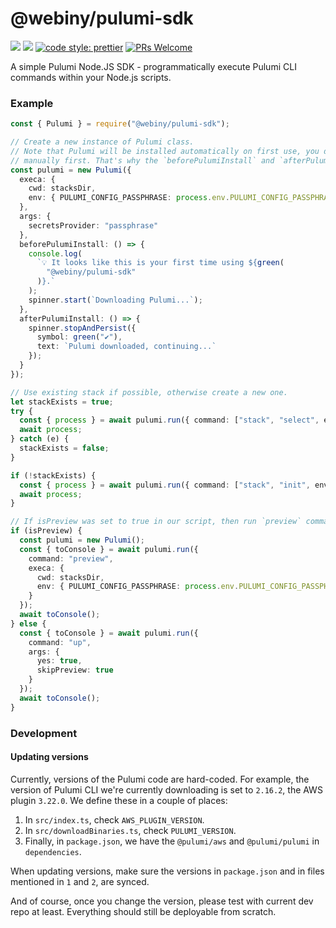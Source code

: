 # @webiny/pulumi-sdk
[![](https://img.shields.io/npm/dw/@webiny/pulumi-sdk.svg)](https://www.npmjs.com/package/@webiny/pulumi-sdk) 
[![](https://img.shields.io/npm/v/@webiny/pulumi-sdk.svg)](https://www.npmjs.com/package/@webiny/pulumi-sdk)
[![code style: prettier](https://img.shields.io/badge/code_style-prettier-ff69b4.svg?style=flat-square)](https://github.com/prettier/prettier)
[![PRs Welcome](https://img.shields.io/badge/PRs-welcome-brightgreen.svg?style=flat-square)](http://makeapullrequest.com)

A simple Pulumi Node.JS SDK - programmatically execute Pulumi CLI commands within your Node.js scripts.
  
### Example

```ts
const { Pulumi } = require("@webiny/pulumi-sdk");

// Create a new instance of Pulumi class.
// Note that Pulumi will be installed automatically on first use, you don't need to install it
// manually first. That's why the `beforePulumiInstall` and `afterPulumiInstall` are exposed.
const pulumi = new Pulumi({
  execa: {
    cwd: stacksDir,
    env: { PULUMI_CONFIG_PASSPHRASE: process.env.PULUMI_CONFIG_PASSPHRASE }
  },
  args: {
    secretsProvider: "passphrase"
  },
  beforePulumiInstall: () => {
    console.log(
      `💡 It looks like this is your first time using ${green(
        "@webiny/pulumi-sdk"
      )}.`
    );
    spinner.start(`Downloading Pulumi...`);
  },
  afterPulumiInstall: () => {
    spinner.stopAndPersist({
      symbol: green("✔"),
      text: `Pulumi downloaded, continuing...`
    });
  }
});

// Use existing stack if possible, otherwise create a new one.
let stackExists = true;
try {
  const { process } = await pulumi.run({ command: ["stack", "select", env] });
  await process;
} catch (e) {
  stackExists = false;
}

if (!stackExists) {
  const { process } = await pulumi.run({ command: ["stack", "init", env] });
  await process;
}

// If isPreview was set to true in our script, then run `preview` command, otherwise `up`.
if (isPreview) {
  const pulumi = new Pulumi();
  const { toConsole } = await pulumi.run({
    command: "preview",
    execa: {
      cwd: stacksDir,
      env: { PULUMI_CONFIG_PASSPHRASE: process.env.PULUMI_CONFIG_PASSPHRASE }
    }
  });
  await toConsole();
} else {
  const { toConsole } = await pulumi.run({
    command: "up",
    args: {
      yes: true,
      skipPreview: true
    }
  });
  await toConsole();
}
```

### Development

#### Updating versions
Currently, versions of the Pulumi code are hard-coded. For example, the version of Pulumi CLI we're currently downloading is set to `2.16.2`, the AWS plugin `3.22.0`. We define these in a couple of places:

1. In `src/index.ts`, check `AWS_PLUGIN_VERSION`.
2. In `src/downloadBinaries.ts`, check `PULUMI_VERSION`.
3. Finally, in `package.json`, we have the `@pulumi/aws` and `@pulumi/pulumi` in `dependencies`.

When updating versions, make sure the versions in `package.json` and in files mentioned in `1` and `2`, are synced.

And of course, once you change the version, please test with current dev repo at least. Everything should still be deployable from scratch. 
